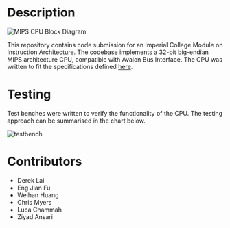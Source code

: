 # Description

![MIPS CPU Block Diagram](https://user-images.githubusercontent.com/71118461/194601943-08fd9166-19ea-4d4b-9fbc-97a0345780ba.jpg)

This repository contains code submission for an Imperial College Module on Instruction Architecture. The codebase implements a 32-bit big-endian MIPS architecture CPU, compatible with Avalon Bus Interface. The CPU was written to fit the specifications defined [here](https://github.com/m8pple/elec50010-2021-cpu-cw).

# Testing
Test benches were written to verify the functionality of the CPU. The testing approach can be summarised in the chart below.

![testbench](https://user-images.githubusercontent.com/71118461/194602003-fe6aa7ef-c6cf-4d32-95f3-64ac147e2279.png)

# Contributors
- Derek Lai
- Eng Jian Fu
- Weihan Huang
- Chris Myers
- Luca Chammah
- Ziyad Ansari
